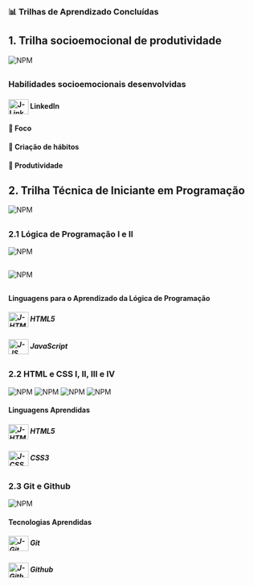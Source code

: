### 📊 Trilhas de Aprendizado Concluídas

## 1. Trilha socioemocional de produtividade

![NPM](https://github.com/jhonncamarg0/oracle-next-education/blob/main/Certificados/000.jpg)

##

### Habilidades socioemocionais desenvolvidas

#### <img align="center" alt="J-LinkedIn" height="30" width="40" src="https://cdn.jsdelivr.net/gh/devicons/devicon/icons/linkedin/linkedin-original.svg"> LinkedIn
#### 🎯 Foco
#### 📑 Criação de hábitos
#### 📖 Produtividade

## 2. Trilha Técnica de Iniciante em Programação

![NPM](https://github.com/jhonncamarg0/oracle-next-education/blob/main/Certificados/008.jpg)

##

### 2.1 Lógica de Programação I e II

![NPM](https://github.com/jhonncamarg0/oracle-next-education/blob/main/Certificados/001.jpg)

##

![NPM](https://github.com/jhonncamarg0/oracle-next-education/blob/main/Certificados/002.jpg)

##

#### Linguagens para o Aprendizado da Lógica de Programação

##### <img align="center" alt="J-HTML" height="30" width="40" src="https://cdn.jsdelivr.net/gh/devicons/devicon/icons/html5/html5-original.svg"> HTML5
##### <img align="center" alt="J-JS" height="30" width="40" src="https://cdn.jsdelivr.net/gh/devicons/devicon/icons/javascript/javascript-original.svg"> JavaScript

##

### 2.2 HTML e CSS I, II, III e IV

![NPM](https://github.com/jhonncamarg0/oracle-next-education/blob/main/Certificados/003.jpg)
![NPM](https://github.com/jhonncamarg0/oracle-next-education/blob/main/Certificados/004.jpg)
![NPM](https://github.com/jhonncamarg0/oracle-next-education/blob/main/Certificados/005.jpg)
![NPM](https://github.com/jhonncamarg0/oracle-next-education/blob/main/Certificados/006.jpg)

#### Linguagens Aprendidas

##### <img align="center" alt="J-HTML" height="30" width="40" src="https://cdn.jsdelivr.net/gh/devicons/devicon/icons/html5/html5-original.svg"> HTML5
##### <img align="center" alt="J-CSS" height="30" width="40" src="https://cdn.jsdelivr.net/gh/devicons/devicon/icons/css3/css3-original.svg"> CSS3

##

### 2.3 Git e Github

![NPM](https://github.com/jhonncamarg0/oracle-next-education/blob/main/Certificados/007.jpg)

#### Tecnologias Aprendidas

##### <img align="center" alt="J-Git" height="30" width="40" src="https://cdn.jsdelivr.net/gh/devicons/devicon/icons/git/git-original.svg"> Git
##### <img align="center" alt="J-Github" height="30" width="40" src="https://cdn.jsdelivr.net/gh/devicons/devicon/icons/github/github-original.svg"> Github
